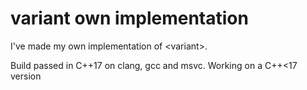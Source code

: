 # variant own implementation

I've made my own implementation of \<variant\>. 

Build passed in C++17 on clang, gcc and msvc. Working on a C++<17 version